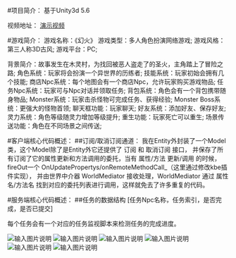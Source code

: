 #项目简介：
基于Unity3d 5.6

视频地址：
[演示视频](http://v.youku.com/v_show/id_XMjg3NzMxNDAwOA==.html?spm=a2h3j.8428770.3416059.1)

#游戏简介：
游戏名称：《幻火》
游戏类型：多人角色扮演网络游戏;
游戏风格：第三人称3D古风;
游戏平台：PC;

背景简介：故事发生在木灵村，为找回被恶人盗走了的圣火，主角踏上了冒险之路;
角色系统：玩家将会扮演一个异世界的历练者;
技能系统：玩家初始会拥有几个技能;
商店Npc系统：每个地图会有一个商店Npc，允许玩家购买游戏物品;
任务Npc系统：玩家可与Npc对话并领取任务;
背包系统：角色会有一个背包携带随身物品;
Monster系统：玩家击杀怪物可完成任务、获得经验;
Monster Boss系统：更强大的怪物首领;
聊天框功能：玩家聊天;
好友系统：添加好友、保存好友;
灵力系统：角色等级随灵力增加等级提升;
重生功能：玩家死亡可以重生;
场景传送功能：角色在不同场景之间传送;

#客户端核心代码概述：
##订阅/取消订阅通道：
我在Entity外封装了一个Model类，这个Model除了是Entity外它还提供了 订阅 和 取消订阅 接口，
并保存了所有订阅了它的属性更新和方法调用的委托，当有 属性/方法 更新/调用 的时候，fireOut一个 OnUpdatePropertys/onRemoteMethodCall_（这里通过修改kbe插件实现），
并由世界中介器 WorldMediator 接收处理，WorldMediator 通过 属性名/方法名 找到对应的委托列表进行调用，这样就免去了许多重复的代码。

#服务端核心代码概述：
##任务的数据结构
[任务Npc名称，任务索引，是否完成，是否已提交]

每个任务会有一个对应的任务监视脚本来检测任务的完成进度。

![输入图片说明](https://git.oschina.net/uploads/images/2017/0708/141406_21179a87_548730.png "在这里输入图片标题")
![输入图片说明](https://git.oschina.net/uploads/images/2017/0708/141551_67329105_548730.png "在这里输入图片标题")
![输入图片说明](https://git.oschina.net/uploads/images/2017/0708/141606_270ebfd3_548730.png "在这里输入图片标题")
![输入图片说明](https://git.oschina.net/uploads/images/2017/0708/141624_325a0cb2_548730.png "在这里输入图片标题")
![输入图片说明](https://git.oschina.net/uploads/images/2017/0708/141635_f02893bf_548730.png "在这里输入图片标题")
![输入图片说明](https://git.oschina.net/uploads/images/2017/0708/141643_22bc09a6_548730.png "在这里输入图片标题")